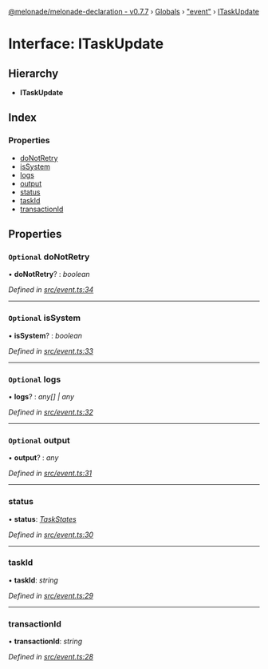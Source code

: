[@melonade/melonade-declaration - v0.7.7](../README.md) › [Globals](../globals.md) › ["event"](../modules/_event_.md) › [ITaskUpdate](_event_.itaskupdate.md)

# Interface: ITaskUpdate

## Hierarchy

* **ITaskUpdate**

## Index

### Properties

* [doNotRetry](_event_.itaskupdate.md#optional-donotretry)
* [isSystem](_event_.itaskupdate.md#optional-issystem)
* [logs](_event_.itaskupdate.md#optional-logs)
* [output](_event_.itaskupdate.md#optional-output)
* [status](_event_.itaskupdate.md#status)
* [taskId](_event_.itaskupdate.md#taskid)
* [transactionId](_event_.itaskupdate.md#transactionid)

## Properties

### `Optional` doNotRetry

• **doNotRetry**? : *boolean*

*Defined in [src/event.ts:34](https://github.com/devit-tel/melonade-declaration/blob/43597e6/src/event.ts#L34)*

___

### `Optional` isSystem

• **isSystem**? : *boolean*

*Defined in [src/event.ts:33](https://github.com/devit-tel/melonade-declaration/blob/43597e6/src/event.ts#L33)*

___

### `Optional` logs

• **logs**? : *any[] | any*

*Defined in [src/event.ts:32](https://github.com/devit-tel/melonade-declaration/blob/43597e6/src/event.ts#L32)*

___

### `Optional` output

• **output**? : *any*

*Defined in [src/event.ts:31](https://github.com/devit-tel/melonade-declaration/blob/43597e6/src/event.ts#L31)*

___

###  status

• **status**: *[TaskStates](../enums/_state_.taskstates.md)*

*Defined in [src/event.ts:30](https://github.com/devit-tel/melonade-declaration/blob/43597e6/src/event.ts#L30)*

___

###  taskId

• **taskId**: *string*

*Defined in [src/event.ts:29](https://github.com/devit-tel/melonade-declaration/blob/43597e6/src/event.ts#L29)*

___

###  transactionId

• **transactionId**: *string*

*Defined in [src/event.ts:28](https://github.com/devit-tel/melonade-declaration/blob/43597e6/src/event.ts#L28)*
